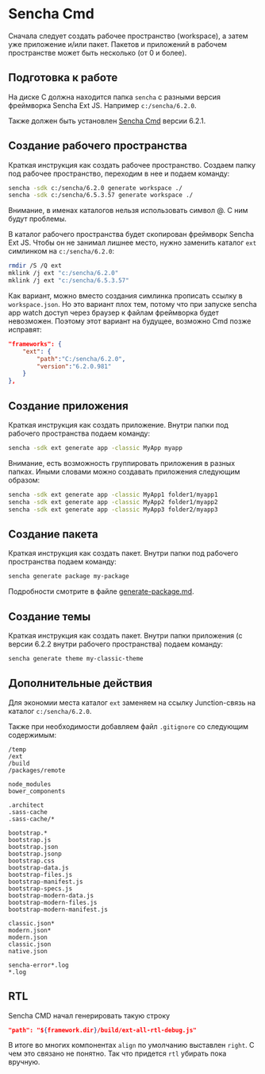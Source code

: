 
Sencha Cmd
==========

Сначала следует создать рабочее пространство (workspace), а затем уже приложение и/или пакет. 
Пакетов и приложений в рабочем пространстве может быть несколько (от 0 и более).

Подготовка к работе
-------------------

На диске С должна находится папка `sencha` с разными версия фреймворка Sencha Ext JS.
Например `c:/sencha/6.2.0`.

Также должен быть установлен [Sencha Cmd](https://www.sencha.com/products/extjs/cmd-download/)
версии 6.2.1.

Создание рабочего пространства
------------------------------

Краткая инструкция как создать рабочее пространство.
Создаем папку под рабочее пространство, переходим в нее и подаем команду:

```bash
sencha -sdk c:/sencha/6.2.0 generate workspace ./
sencha -sdk c:/sencha/6.5.3.57 generate workspace ./
```

Внимание, в именах каталогов нельзя использовать символ @. С ним будут проблемы.

В каталог рабочего пространства будет скопирован фреймворк Sencha Ext JS.
Чтобы он не занимал лишнее место, нужно заменить каталог `ext` симлинком на `c:/sencha/6.2.0`:

```bash
rmdir /S /Q ext
mklink /j ext "c:/sencha/6.2.0"
mklink /j ext "c:/sencha/6.5.3.57"
```

Как вариант, можно вместо создания симлинка прописать ссылку в `workspace.json`. 
Но это вариант плох тем, потому что при запуске sencha app watch доступ через браузер к файлам фреймворка будет невозможен.
Поэтому этот вариант на будущее, возможно Cmd позже исправят:

```json
"frameworks": {
    "ext": {
        "path":"C:/sencha/6.2.0",
        "version":"6.2.0.981"
    }
},
```

Создание приложения
-------------------

Краткая инструкция как создать приложение.
Внутри папки под рабочего пространства подаем команду:

```bash
sencha -sdk ext generate app -classic MyApp myapp
```

Внимание, есть возможность группировать приложения в разных папках. Иными словами можно создавать приложения следующим образом:

```bash
sencha -sdk ext generate app -classic MyApp1 folder1/myapp1
sencha -sdk ext generate app -classic MyApp2 folder1/myapp2
sencha -sdk ext generate app -classic MyApp3 folder2/myapp3
```

Создание пакета
---------------

Краткая инструкция как создать пакет.
Внутри папки под рабочего пространства подаем команду:

```bash
sencha generate package my-package
```

Подробности смотрите в файле [generate-package.md](generate-package.md).

Создание темы
---------------

Краткая инструкция как создать пакет.
Внутри папки приложения (с версии 6.2.2 внутри рабочего пространства) подаем команду:

```bash
sencha generate theme my-classic-theme
```

Дополнительные действия
-----------------------

Для экономии места каталог `ext` заменяем на ссылку Junction-связь на каталог `c:/sencha/6.2.0`.

Также при необходимости добавляем файл `.gitignore` со следующим содержимым:

```
/temp
/ext
/build
/packages/remote

node_modules
bower_components

.architect
.sass-cache
.sass-cache/*

bootstrap.*
bootstrap.js
bootstrap.json
bootstrap.jsonp
bootstrap.css
bootstrap-data.js
bootstrap-files.js
bootstrap-manifest.js
bootstrap-specs.js
bootstrap-modern-data.js
bootstrap-modern-files.js
bootstrap-modern-manifest.js

classic.json*
modern.json*
modern.json
classic.json
native.json

sencha-error*.log
*.log
```

RTL
---

Sencha CMD начал генерировать такую строку 
```JSON
"path": "${framework.dir}/build/ext-all-rtl-debug.js"
```
В итоге во многих компонентах `align` по умолчанию выставлен `right`.
С чем это связано не понятно. Так что придется `rtl` убирать пока вручную.
